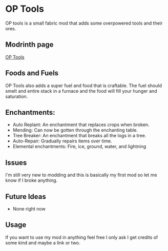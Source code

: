 # OP Tools
OP tools is a small fabric mod that adds some overpowered tools and their ores. 

## Modrinth page
[OP Tools](https://modrinth.com/mod/op-tools)

## Foods and Fuels
OP Tools also adds a super fuel and food that is craftable. The fuel should smelt and entire stack in a furnace and the food will fill your hunger and saturation. 

## Enchantments:
- Auto Replant: An enchantment that replaces crops when broken.
- Mending: Can now be gotten through the enchanting table.
- Tree Breaker: An enchantment that breaks all the logs in a tree.
- Auto-Repair: Gradually repairs items over time.
- Elemental enchantments: Fire, ice, ground, water, and lightning

## Issues
I'm still very new to modding and this is basically my first mod so let me know if I broke anything.

## Future Ideas
- None right now

## Usage
If you want to use my mod in anything feel free I only ask I get credits of some kind and maybe a link or two. 
